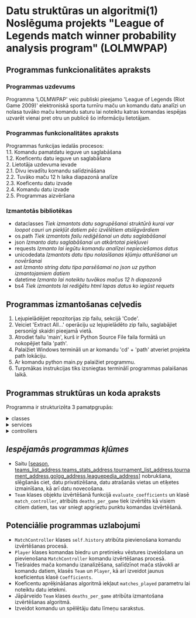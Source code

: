 # Datu struktūras un algoritmi(1) Noslēguma projekts "League of Legends match winner probability analysis program" (LOLMWPAP)

## **Programmas funkcionalitātes apraksts**

### Programmas uzdevums ###

Programma 'LOLMWPAP' veic publiski pieejamo 'League of Legends (Riot Game 2009)' elektroniskā sporta turnīru maču un komandu datu analīzi un nolasa tuvāko maču komandu saturu lai noteiktu katras komandas iespējas uzvarēt vienai pret otru un publicē šo informāciju lietotājam.


### Programmas funkcionalitātes apraksts

Programmas funkcijas iedalās procesos:  
1.1. Komandu pamatdatu ieguve un saglabāšana  
1.2. Koeficentu datu ieguve un saglabāšana  
2. Lietotāja uzdevuma ievade  
2.1. Divu ievadītu komandu salīdzināšana  
2.2. Tuvāko maču 12 h laika diapazonā analīze  
2.3. Koeficentu datu izvade  
2.4. Komandu datu izvade  
2.5. Programmas aizvēršana  

### Izmantotās bibliotēkas
* dataclasses *Tiek izmantots datu sagrupēšanai struktūrā kurai var loopot cauri un piekļūt datiem pēc izvēlētiem atslēgvārdiem*
* os.path *Tiek izmantots failu rediģēšanai un datu saglabāšanai*
* json *Izmanto datu saglabāšanai un atkārtotai piekļuvei*
* requests *Izmanto lai iegūtu komandu analīzei nepieciešamos datus*
* unicodedata *Izmantots datu tipu nolasīšanas kļūmju atturēšanai un novēršanai*
* ast *Izmanto string datu tipa parsēšamai no json uz python izmantojamiem datiem*
* datetime *Izmanto lai noteiktu tuvākos mačus 12 h diapazonā*
* bs4 *Tiek izmantots lai rediģētu html lapas datus ko iegūst requets*
## **Programmas izmantošanas ceļvedis**
1. Lejupielādējiet repozitorijas zip failu, sekcijā 'Code'.
2. Veiciet 'Extract All...' operāciju uz lejupielādēto zip failu, saglabājiet personīgi skaidri pieejamā vietā.  
3. Atrodiet failu 'main', kurš ir Python Source File faila formātā un nokopējiet faila 'path'.
4. Palaižiet Windows termināli un ar komandu 'cd' + 'path' atveriet projekta path lokāciju.
5. Ar komandu python main.py palaižiet programmu.
6. Turpmākas instrukcijas tiks izsniegtas terminālī programmas palaišanas laikā.  
## Programmas struktūras un koda apraksts
Programma ir strukturizēta 3 pamatpgrupās:
<details>
<summary>classes</summary>
<ul>
<details>
<summary>team.py</summary>
<ul>Team
<ul>
<details>
<summary>atribūti</summary>
<ul>
<li>name: str = ""</li>
<li>region: str = ""</li>
<li>season: str = ""</li>
<li>winrate: str = ""</li>
<li>_winrate: float = 0.0</li>
<li>game_duration: float = 0.0</li>
<li>gold_per_minute_or_gold_lead: int = 0</li>
<li>gold_differential_per_minute: int = 0</li>
<li>gold_differential_at_15_min: int = 0</li>
<li>_winrate_at_15_min: float = 0.0</li>
<li>cspm: float = 0.0</li>
<li>cs_differential_at_15_min: int = 0</li>
<li>tower_differential_at_15_min: float = 0.0</li>
<li>avg_tower_difference: float = 0.0</li>
<li>_first_tower: float = 0.0</li>
<li>damage_per_minute: int = 0</li>
<li>_first_blood: float = 0.0</li>
<li>kills_per_game: float = 0.0</li>
<li>deaths_per_game: float = 0.0</li>
<li>avg_kd: float = 0.0</li>
<li>avg_ak: float = 0.0</li>
<li>plates_per_game: float = 0.0</li>
<li>dragons_per_game: float = 0.0</li>
<li>dragons_at_15_min: float = 0.0</li>
<li>void_grubs_per_game: float = 0.0</li>
<li>atakhan_per_game: float = 0.0</li>
<li>herald_per_game: float = 0.0</li>
<li>nashor_per_game: float = 0.0</li>
<li>_feats_of_strength: float = 0.0</li>
<li>vision_score_per_minute: float = 0.0</li>
<li>wards_per_minute: float = 0.0</li>
<li>vision_wards_per_minute: float = 0.0</li>
<li>wards_cleared_per_minute: float = 0.0</li>
<li>_wards_cleared: float = 0.0</li>
<li>top: Player | None = None</li>
<li>jungle: Player | None = None</li>
<li>mid: Player | None = None</li>
<li>bot: Player | None = None</li>
<li>support: Player | None = None</li>

</ul>
</details>
</ul>
<ul>
<details>
<summary>funkcionalitāte</summary>
Saglabāt lokāli iegūtos komandu datus turpmākai analīzei
</details>
</ul>
<ul>
<details>
<summary>metodes</summary>
<ul>
<details>
<summary>add_player</summary>
<ul>
<details>
<summary>parametri</summary>
<ul>
<li>self</li>
<li>player_role:str</li>
<li>player:Player</li>
</ul>
</details>
</ul>
<ul>
<details>
<summary>funkcionalitāte</summary>
Secīgi pievieno iedotos Player objektus atsevišķās lomās
</details>
</ul>
<ul>
<details>
<summary>izvade</summary>
---
</details>
</ul>
</details>
</ul>
</details>
</ul>
</details>
</ul>





<ul>
<details>
<summary>player.py</summary>
<ul>Player
<ul>
<details>
<summary>atribūti</summary>
<ul>
<em>Komandas spēlētāja atsevišķie dati</em>
<li>team:str=""</li>
<li>role:str=""</li>
<li>name:str=""</li>
<li>kda:float=0.0</li>
<li>kp:float=0.0</li>
<li>vspm:float=0.0</li>
<li>dmg:float=0.0</li>
<li>gold:float=0.0</li>
<li>champions:dic=field(default_factory=dict)</li>
<li>matches_played:int:0</li>
<li>player_evaluation:float=0.0</li>
</details>
</ul>
<ul>
<details>
<summary>funkcionalitāte</summary>
Tiek izmantots lai saglabātu spēlētāja datus
</details>
</ul>
<ul>
<details>
<summary>metodes</summary>
<ul>
<details>
<summary>add_champion</summary>
<ul>
<details>
<summary>parametri</summary>
<ul>
<li>self</li>
<li>champion_name:str</li>
<li>matches_played:int</li>
</ul>
</details>
</ul>
<ul>
<details>
<summary>funkcionalitāte</summary>
Papildina <code>champions_played</code> dict <code>champion_name</code> ar asociēto maču skaitu
</details>
</ul>
<ul>
<details>
<summary>izvade</summary>
<ul>---</ul>
</details>
</ul>
</details>
</ul>
</details>
</ul>
</ul>

</ul>

<ul>

<details>
<summary>coefficients.py</summary>
<ul>Coefficients
<ul>
<details>
<summary>atribūti</summary>
<ul>
<em>Komandas statistikas koeficienti (kopā 5), visi atribūti ir saraksti, inicializēti kā [1.0,1.0]:</em>

<li>gold_per_minute_or_gold_lead</li>

<li>kills_per_game</li>

<li>avg_tower_difference</li>

<li>dragons_per_game</li>

<li>nashor_per_game</li>
<p></p>
<em> Spēlētāju specifiskie koeficienti katrai lomai (kopā 5), visi atribūti ir saraksti, inicializēti kā [1.0,1.0]: </em>
<li>_kda</li>

<li>_csm</li>

<li>_dmg</li>

<li>vspm</li>

</ul>
</details>

</ul>
<ul>
<details>
<summary>funkcionalitāte</summary>
<ul>
Tiek izmantots lai sekotu līdzi komandu un spēlētāju atsevišķu datu ietekmes līmenim mača iznākumam.
</ul>
</details>
</ul>
<ul>
<details>
<summary>metodes</summary>
<ul>
<details>
<summary>evaluate_coefficients</summary>
<ul>
<details>
<summary>parametri</summary>
<ul>
<li>self</li>
</ul>
<ul>
<li>winning_team:Team</li>
</ul>
<ul>
<li>losing_team:Team</li>
</ul>
</details>
</ul>
<ul>
<details>
<summary>funkcionalitāte</summary>
<ul>
Salīdzināt iedoto komandu datus, kuriem var izveidot koeficientus, un atjaunina koeficentus,sekojot algoritmam:
1. Higher value on winning_team -> values coefficient[0]+=1
2.Higher value on losing_team -> values coefficient[1]+=1
</ul>
</details>
</ul>
<ul>
<details>
<summary>izvade</summary>
<ul>
---
</ul>
</details>
</ul>
</details>
</ul>
</details>
</ul>
</ul>



</details>
</details>
</details>
</details>
</ul>


<details>
<summary>services</summary>
<ul>
<details>
<summary>data_service.py</summary>


<ul>Serialization
<ul>
<details>
<summary>atribūti</summary>
?
</details>
</ul>
<ul>
<details>
<summary>funkcionalitāte</summary>
?
</details>
</ul>
<ul>
<details>
<summary>metodes</summary>

<ul>
<details>
<summary>encode_value</summary>
</details>
</ul>

<ul>
<details>
<summary>get_float</summary>
</details>
</ul>

<ul>
<details>
<summary>parse_str</summary>
</details>
</ul>


</details>
</ul>


DataService
<ul>
<details>
<summary>atribūti</summary>
?
</details>
</ul>
<ul>
<details>
<summary>funkcionalitāte</summary>
?
</details>
</ul>
<ul>
<details>
<summary>metodes</summary>

<ul>
<details>
<summary>__init__</summary>
</details>
</ul>

<ul>
<details>
<summary>fetch_data</summary>
</details>
</ul>

<ul>
<details>
<summary>fetch_data_api</summary>
</details>
</ul>

<ul>
<details>
<summary>fetch_teams</summary>
</details>
</ul>

<ul>
<details>
<summary>fetch_matches</summary>
</details>
</ul>

<ul>
<details>
<summary>fetch_coefficients</summary>
</details>
</ul>

<ul>
<details>
<summary>get_team</summary>
</details>
</ul>

<ul>
<details>
<summary>get_coefficients</summary>
</details>
</ul>

</details>

</ul>






</details>

</ul>
</details>




<details>
<summary>controllers</summary>
<ul>
<details>
<summary>match_controller.py</summary>
<ul>MatchController
<ul>
<details>
<summary>atribūti</summary>
<ul>
<em>Dotie dati tiek inicializēti __init__ metodē</em>
<li>self.DS = DS</li>
<li>self.team1 = team1</li>
<li>self.team2 = team2</li>
<li>self.team1_evaluation = 0</li>
<li>self.team2_evaluation = 0</li>
<li>self.history = [0,0]</li>
</ul>
</details>
</ul>
<ul>
<details>
<summary>funkcionalitāte</summary>
Saglabā lokāli iedotās komandas datus kuras būs pretinieku pozīcijās mačā. Ar klases metodēm veic komandu analīzi un lietotājam sniedz tās rezultātus terminālī.
</details>
</ul>
<ul>
<details>
<summary>metodes</summary>
<ul>
<details>
<summary>__init__</summary>
<ul>
<details>
<summary>parametri</summary>
<li>self</li>
<li>team1:Team</li>
<li>team2:Team</li>
<li>DS:DataService</li>
</details>
</ul>

<ul>
<details>
<summary>funkcionalitāte</summary>
Inicializē MatchController objektu un pievieno iedotos parametrus objektam.
</details>
</ul>

<ul>
<details>
<summary>izvade</summary>
---
</details>
</ul>

</details>
</ul>

<ul>
<details>
<summary>dict_to_player</summary>
<ul>
<details>
<summary>parametri</summary>
<li>self</li>
<li>player_dict</li>
</details>
</ul>

<ul>
<details>
<summary>funkcionalitāte</summary>
Izvadīt Player objektu kas iegūts no iedota dict datu tipa
</details>
</ul>

<ul>
<details>
<summary>izvade</summary>
Player objekts
</details>
</ul>
</details>




<details>
<summary>evaluate_team1_vs_team2</summary>
<ul>
<details>
<summary>parametri</summary>
<li>self</li>
</details>
</ul>

<ul>
<details>
<summary>funkcionalitāte</summary>
Izveidot vērtējumu divām self saglabātām komandām, ejot cauri to pamatdatiem, salīdzinot tos un atbilstoši palielināt stiprākas komandas punktu skaitu ar koeficientu dotajam datu tipam.
</details>
</ul>

<ul>
<details>
<summary>izvade</summary>
Terminālī izprintēts punktu skaits katrai komandai
</details>
</ul>
</details>

<details>
<summary>evaluate_values</summary>
<ul>
<details>
<summary>parametri</summary>
<li>self</li>
<li>key_for_coeff</li>
<li>value_for_team1</li>
<li>value_for_team2</li>
</details>
</ul>

<ul>
<details>
<summary>funkcionalitāte</summary>
Salīdzina iedotos datus atbilstoši to veidam (1.float datu tips, 2.Player datu tips) un pievieno stiprākajai komandai punktu atbilstoši koeficentam.
</details>
</ul>

<ul>
<details>
<summary>izvade</summary>
self.team1_evaluation+=multiplier | self.team2_evaluation+=multiplier
</details>
</ul>


</details>
</ul>





</details>
</ul>
</details>
</ul>
</details>



## *Iespējamās programmas kļūmes*
* Saitu [[season](season-S15/split-Spring/tournament-ALL/), [teams_list_address](https://gol.gg/teams/list/),[teams_stats_address](https://gol.gg/teams/),[tournament_list_address](https://gol.gg/tournament/ajax.trlist.php),[tournament_address](https://gol.gg/tournament/tournament-matchlist/),[golgg_address](https://gol.gg/),[leaguepedia_address](https://lol.fandom.com/wiki/League_of_Legends_Esports_Wiki)] nobrukšana, slēgšanās ciet, datu privatizēšana, datu atrašanās vietas un etiķetes izmainīšana, kā arī datu novecošana.
* `Team` klases objektu izvērtēšanā funkcijā `evaluate_coefficients` un klasē `match_controller`, atribūts `deaths_per_game` tiek izvērtēts kā visiem citiem datiem, tas var sniegt apgrieztu punktu komandas izvērtēšanā.

## Potenciālie programmas uzlabojumi
* `MatchController` klases `self.history` atribūta pievienošana komandu izvērtēšanas procesā.
* `Player` klases komandas biedru un pretinieku vēstures izveidošana un pievienošana `MatchController` komandu izvērtēšanas procesā.
* Tiešraides mača komandu izanalizēšana, salīdzīnot mača stāvokli ar komandu datiem, klasēs `Team` un `Player`, kā arī izveidot jaunus koeficientus klasē `Coefficients`.
* Koeficentu aprēķināšanas algoritmā iekļaut `matches_played` parametru lai noteiktu datu ietekmi.
* Jāpārveido `Team` klases `deaths_per_game` atribūta izmantošana izvērtēšanas algoritmā.
* Izveidot komandu un spēlētāju datu līmeņu sarakstus.
